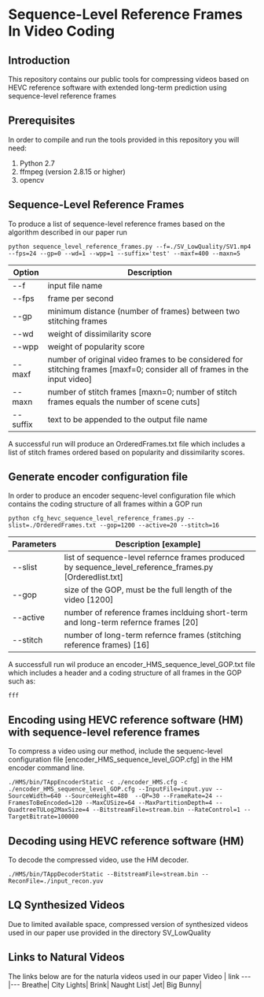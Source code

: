 # Sequence-Level Reference Frames In Video Coding

## Introduction

This repository contains our public tools for compressing videos based on HEVC reference software with extended long-term prediction using sequence-level reference frames

## Prerequisites

In order to compile and run the tools provided in this repository you will need:
1. Python 2.7 
2. ffmpeg (version 2.8.15 or higher)
3. opencv

## Sequence-Level Reference Frames
To produce a list of sequence-level reference frames based on the algorithm described in our paper run

```
python sequence_level_reference_frames.py --f=./SV_LowQuality/SV1.mp4 --fps=24 --gp=0 --wd=1 --wpp=1 --suffix='test' --maxf=400 --maxn=5
```

Option | Description
---|---
--f | input file name 
--fps | frame per second
--gp | minimum distance (number of frames) between two stitching frames
--wd | weight of dissimilarity score
--wpp | weight of popularity score
--maxf | number of original video frames to be considered for stitching frames [maxf=0; consider all of frames in the input video]
--maxn | number of stitch frames [maxn=0; number of stitch frames equals the number of scene cuts]
--suffix | text to be appended to the output file name

A successful run will produce an OrderedFrames.txt file which includes a list of stitch frames ordered based on popularity and dissimilarity scores.

## Generate encoder configuration file
In order to produce an encoder sequenc-level configuration file which contains the coding structure of all frames within a GOP run

```
python cfg_hevc_sequence_level_reference_frames.py --slist=./OrderedFrames.txt --gop=1200 --active=20 --stitch=16
```

Parameters | Description [example]
---|---
--slist | list of sequence-level refernce frames produced by sequence_level_reference_frames.py [Orderedlist.txt]
--gop | size of the GOP, must be the full length of the video [1200]
--active | number of reference frames inclduing short-term and long-term refernce frames [20]
--stitch | number of long-term refernce frames (stitching reference frames) [16]

A successfull run wil produce an encoder_HMS_sequence_level_GOP.txt file which includes a header and a coding structure of all frames in the GOP such as:

```
fff
```

## Encoding using HEVC reference software (HM) with sequence-level reference frames
To compress a video using our method, include the sequenc-level configuration file [encoder_HMS_sequence_level_GOP.cfg] in the HM encoder command line.

```
./HMS/bin/TAppEncoderStatic -c ./encoder_HMS.cfg -c ./encoder_HMS_sequence_level_GOP.cfg --InputFile=input.yuv --SourceWidth=640 --SourceHeight=480  --QP=30 --FrameRate=24 --FramesToBeEncoded=120 --MaxCUSize=64 --MaxPartitionDepth=4 --QuadtreeTULog2MaxSize=4 --BitstreamFile=stream.bin --RateControl=1 --TargetBitrate=100000
```

## Decoding using HEVC reference software (HM)
To decode the compressed video, use the HM decoder.

```
./HMS/bin/TAppDecoderStatic --BitstreamFile=stream.bin --ReconFile=./input_recon.yuv
```

## LQ Synthesized Videos
Due to limited available space, compressed version of synthesized videos used in our paper use provided in the directory SV_LowQuality

## Links to Natural Videos
The links below are for the naturla videos used in our paper
Video | link
---|---
Breathe|
City Lights|
Brink|
Naught List|
Jet|
Big Bunny|
